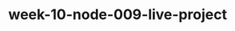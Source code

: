 # week-10-node-009-live-project

<!-- "name": "whatsapp-clone-app", -->

<!-- "name": "node-week-9", -->
<!-- PASS=uwtpejxkzdoxjrxx      hademath -->
